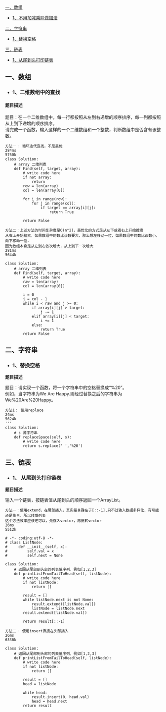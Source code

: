 
[一、数组](##一、数组)

  * [1、不用加减乘除做加法](###1、二维数组中的查找)  

[二、字符串](##一、字符串)

  * [1、替换空格](###1-替换空格)  
  
[三、链表](##一-链表)

  * [1、从尾到头打印链表](####1-从尾到头打印列表) 

## 一、数组

* ### 1、二维数组中的查找

#### 题目描述

题目：在一个二维数组中，每一行都按照从左到右递增的顺序排序，每一列都按照从上到下递增的顺序排序。   
请完成一个函数，输入这样的一个二维数组和一个整数，判断数组中是否含有该整数。


```
方法一： 循环迭代查找，不是最优
284ms
5760k
class Solution:
    # array 二维列表
    def Find(self, target, array):
        # write code here
        if not array:
            return
        row = len(array)
        col = len(array[0])

        for i in range(row):
            for j in range(col):
                if target == array[i][j]:
                    return True

        return False
```

```
方法二：上述方法的时间复杂度是O(n^2)，最优化的方式是从左下或者右上开始搜索
从右上开始搜索，如果数组中的数比该数要大，那么想左移动一位，如果数组中的数比该数小，向下移动一位，
因为数组本身是从左到右依次增大，从上到下一次增大
281ms
5644k

class Solution:
    # array 二维列表
    def Find(self, target, array):
        # write code here
        raw = len(array)
        col = len(array[0])

        i = 0
        j = col - 1
        while i < raw and j >= 0:
            if array[i][j] > target:
                j -= 1
            elif array[i][j] < target:
                i += 1
            else:
                return True
        return False
```

## 二、字符串

* ### 1、替换空格

**题目描述**

题目：请实现一个函数，将一个字符串中的空格替换成“%20”。  
例如，当字符串为We Are Happy.则经过替换之后的字符串为We%20Are%20Happy。

```
方法1： 使用replace
24ms
5624k
'''
class Solution:
    # s 源字符串
    def replaceSpace(self, s):
        # write code here
        return s.replace(' ','%20')
```

## 三、链表
 
* ### 1、 从尾到头打印链表

**题目描述**

输入一个链表，按链表值从尾到头的顺序返回一个ArrayList。

```
方法一：使用extend，在尾部插入，其实最关键在于[::-1],只不过输入数据多样化，有可能还是集合，所以转成列表
这个方法效率应该还可以，先存入vector，再反转vector
26ms
5512k

# -*- coding:utf-8 -*-
# class ListNode:
#     def __init__(self, x):
#         self.val = x
#         self.next = None

class Solution:
    # 返回从尾部到头部的列表值序列，例如[1,2,3]
    def printListFromTailToHead(self, listNode):
        # write code here
        if not listNode:
            return []

        result = []
        while listNode.next is not None:
            result.extend([listNode.val])
            listNode = listNode.next
        result.extend([listNode.val])

        return result[::-1]
```

```
方法二： 使用insert直接在头部插入
26ms
6336k

class Solution:
    # 返回从尾部到头部的列表值序列，例如[1,2,3]
    def printListFromTailToHead(self, listNode):
        # write code here
        if not listNode:
            return []

        result = []
        head = listNode

        while head:
            result.insert(0, head.val)
            head = head.next
        return result
 ```
